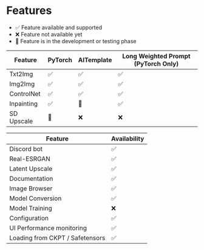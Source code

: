 # Features

- ✅ Feature available and supported
- ❌ Feature not available yet
- 🚧 Feature is in the development or testing phase

| Feature    | PyTorch | AITemplate | Long Weighted Prompt (PyTorch Only) |
| ---------- | ------- | ---------- | ----------------------------------- |
| Txt2Img    | ✅      | ✅         | ✅                                  |
| Img2Img    | ✅      | ✅         | ✅                                  |
| ControlNet | ✅      | ✅         | ✅                                  |
| Inpainting | ✅      | 🚧         | ✅                                  |
| SD Upscale | 🚧      | ❌         | ❌                                  |

| Feature                         | Availability |
| ------------------------------- | ------------ |
| Discord bot                     | ✅           |
| Real-ESRGAN                     | ✅           |
| Latent Upscale                  | ✅           |
| Documentation                   | ✅           |
| Image Browser                   | ✅           |
| Model Conversion                | ✅           |
| Model Training                  | ❌           |
| Configuration                   | ✅           |
| UI Performance monitoring       | ✅           |
| Loading from CKPT / Safetensors | ✅           |
